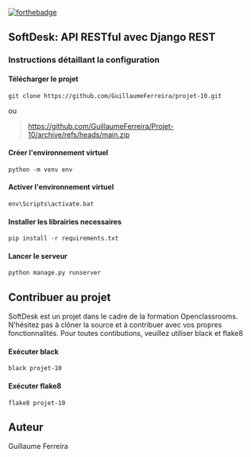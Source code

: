 [![forthebadge](https://forthebadge.com/images/badges/made-with-python.svg)](https://forthebadge.com)

## SoftDesk: API RESTful avec Django REST


### Instructions détaillant la configuration
#### Télécharger le projet
```
git clone https://github.com/GuillaumeFerreira/projet-10.git
```
ou

> https://github.com/GuillaumeFerreira/Projet-10/archive/refs/heads/main.zip

#### Créer l'environnement virtuel
```
python -m venv env
```
#### Activer l'environnement virtuel
```
env\Scripts\activate.bat
```
#### Installer les librairies necessaires
```
pip install -r requirements.txt
```
#### Lancer le serveur
```
python manage.py runserver
```

## Contribuer au projet

SoftDesk est un projet dans le cadre de la formation Openclassrooms. N'hésitez pas à clôner la source et à contribuer avec vos propres fonctionnalités.
Pour toutes contibutions, veuillez utiliser black et flake8
#### Exécuter black
```
black projet-10
```
#### Exécuter flake8
```
flake8 projet-10
```
## Auteur

Guillaume Ferreira


